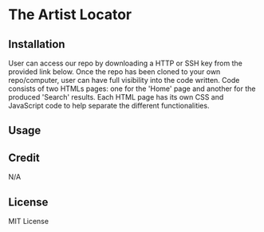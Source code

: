 # The Artist Locator

## Installation

User can access our repo by downloading a HTTP or SSH key from the provided link below. Once the repo has been cloned to your own repo/computer, user can have full visibility into the code written. Code consists of two HTMLs pages: one for the 'Home' page and another for the produced 'Search' results. Each HTML page has its own CSS and JavaScript code to help separate the different functionalities. 

## Usage

## Credit

N/A

## License

MIT License